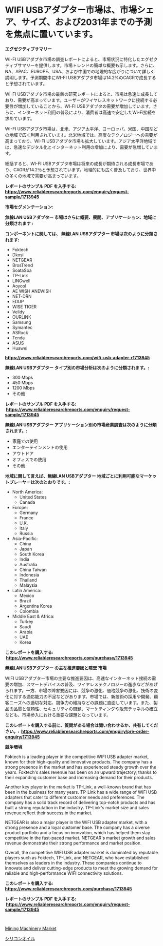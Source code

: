 <p><h1>WIFI USBアダプター市場は、市場シェア、サイズ、および2031年までの予測を焦点に置いています。</h1></p><p><strong>エグゼクティブサマリー</strong></p>
<p><p>WI-FI USBアダプタ市場の調査レポートによると、市場状況に特化したエグゼクティブサマリーを提供します。市場トレンドの簡単な概要も示します。さらに、NA、APAC、EUROPE、USA、および中国での地理的な広がりについて詳しく説明します。予測期間中にWI-FI USBアダプタ市場は14.2%のCAGRで成長すると予想されています。</p><p>WI-FI USBアダプタ市場の最新の研究レポートによると、市場は急速に成長しており、需要が高まっています。ユーザーがワイヤレスネットワークに接続する必要性が増加していることから、WI-FI USBアダプタの需要が増加しています。さらに、インターネット利用の普及により、消費者は高速で安定したWi-Fi接続を求めています。</p><p>WI-FI USBアダプタ市場は、北米、アジア太平洋、ヨーロッパ、米国、中国などの地域で広く利用されています。北米地域では、高度なテクノロジーへの需要が高まっており、WI-FI USBアダプタ市場も拡大しています。アジア太平洋地域では、急速なデジタル化とインターネット利用の増加により、需要が急増しています。</p><p>総括すると、WI-FI USBアダプタ市場は将来の成長が期待される成長市場であり、CAGRが14.2％と予想されています。地理的にも広く普及しており、世界中の多くの地域で需要が高まっています。</p></p>
<p><strong>レポートのサンプル PDF を入手する: <a href="https://www.reliableresearchreports.com/enquiry/request-sample/1713945">https://www.reliableresearchreports.com/enquiry/request-sample/1713945</a></strong></p>
<p><strong>市場セグメンテーション:</strong></p>
<p><strong> 無線LAN USBアダプター 市場はさらに概要、展開、アプリケーション、地域に分類されます :</strong></p>
<p><strong>コンポーネントに関しては、 無線LAN USBアダプター 市場は次のように分類されます: &nbsp;</strong></p>
<p><ul><li>Foktech</li><li>Dkosi</li><li>NETGEAR</li><li>BrosTrend</li><li>SoataSoa</li><li>TP-Link</li><li>LINGwell</li><li>Aoyool</li><li>AE WISH ANEWISH</li><li>NET-DRN</li><li>EDUP</li><li>WISE TIGER</li><li>Velidy</li><li>OURLINK</li><li>Samsung</li><li>Symantec</li><li>ASRock</li><li>Tenda</li><li>ASUS</li><li>Huawei</li></ul></p>
<p><strong><a href="https://www.reliableresearchreports.com/wifi-usb-adapter-r1713945">https://www.reliableresearchreports.com/wifi-usb-adapter-r1713945</a></strong></p>
<p><strong> 無線LAN USBアダプター タイプ別の市場分析は次のように分類されます。:</strong></p>
<p><ul><li>300 Mbps</li><li>450 Mbps</li><li>1200 Mbps</li><li>その他</li></ul></p>
<p><strong>レポートのサンプル PDF を入手する: &nbsp;<a href="https://www.reliableresearchreports.com/enquiry/request-sample/1713945">https://www.reliableresearchreports.com/enquiry/request-sample/1713945</a></strong></p>
<p><strong> 無線LAN USBアダプター アプリケーション別の市場産業調査は次のように分類されます。:</strong></p>
<p><ul><li>家庭での使用</li><li>エンターテインメントの使用</li><li>アウトドア</li><li>オフィスでの使用</li><li>その他</li></ul></p>
<p><strong>地域に関して言えば、無線LAN USBアダプター 地域ごとに利用可能なマーケットプレーヤーは次のとおりです。:</strong></p>
<p><ul>
    <li>
        North America:
        <ul>
            <li>United States</li>
            <li>Canada</li>
        </ul>
    </li>
    <li>
        Europe:
        <ul>
            <li>Germany</li>
            <li>France</li>
            <li>U.K.</li>
            <li>Italy</li>
            <li>Russia</li>
        </ul>
    </li>
    <li>
        Asia-Pacific:
        <ul>
            <li>China</li>
            <li>Japan</li>
            <li>South Korea</li>
            <li>India</li>
            <li>Australia</li>
            <li>China Taiwan</li>
            <li>Indonesia</li>
            <li>Thailand</li>
            <li>Malaysia</li>
        </ul>
    </li>
    <li>
        Latin America:
        <ul>
            <li>Mexico</li>
            <li>Brazil</li>
            <li>Argentina Korea</li>
            <li>Colombia</li>
        </ul>
    </li>
    <li>
        Middle East & Africa:
        <ul>
            <li>Turkey</li>
            <li>Saudi</li>
            <li>Arabia</li>
            <li>UAE</li>
            <li>Korea</li>
        </ul>
    </li>
    </ul></p>
<p><strong>このレポートを購入する: &nbsp;<a href="https://www.reliableresearchreports.com/purchase/1713945">https://www.reliableresearchreports.com/purchase/1713945</a></strong></p>
<p><strong>無線LAN USBアダプター の主な推進要因と障壁 市場</strong></p>
<p><p>WIFI USBアダプター市場の主要な推進要因は、高速なインターネット接続の需要の増加、スマートデバイスの普及、ワイヤレステクノロジーの進歩などがあげられます。一方、市場の障害要因には、競争の激化、価格競争の激化、技術の変化に対する適応能力の不足などがあります。市場では、新技術の採用や開発、顧客ニーズへの適切な対応、競争力の維持などの課題に直面しています。また、製品の品質と信頼性、セキュリティの問題、マーケティングや販売チャネルの確立なども、市場参入における重要な課題となっています。</p></p>
<p><strong>このレポートを購入する前に、質問がある場合は問い合わせるか、共有してください。:&nbsp; <a href="https://www.reliableresearchreports.com/enquiry/pre-order-enquiry/1713945">https://www.reliableresearchreports.com/enquiry/pre-order-enquiry/1713945</a></strong></p>
<p><strong>競争環境</strong></p>
<p><p>Foktech is a leading player in the competitive WIFI USB adapter market, known for their high-quality and innovative products. The company has a strong presence in the market and has experienced steady growth over the years. Foktech's sales revenue has been on an upward trajectory, thanks to their expanding customer base and increasing demand for their products.</p><p>Another key player in the market is TP-Link, a well-known brand that has been in the business for many years. TP-Link has a wide range of WIFI USB adapters that cater to different customer needs and preferences. The company has a solid track record of delivering top-notch products and has built a strong reputation in the industry. TP-Link's market size and sales revenue reflect their success in the market.</p><p>NETGEAR is also a major player in the WIFI USB adapter market, with a strong presence and a loyal customer base. The company has a diverse product portfolio and a focus on innovation, which has helped them stay competitive in the fast-paced market. NETGEAR's market growth and sales revenue demonstrate their strong performance and market position.</p><p>Overall, the competitive WIFI USB adapter market is dominated by reputable players such as Foktech, TP-Link, and NETGEAR, who have established themselves as leaders in the industry. These companies continue to innovate and deliver cutting-edge products to meet the growing demand for reliable and high-performance WIFI connectivity solutions.</p></p>
<p><strong>このレポートを購入する: &nbsp; <a href="https://www.reliableresearchreports.com/purchase/1713945">https://www.reliableresearchreports.com/purchase/1713945</a></strong></p>
<p><strong>レポートのサンプル PDF を入手する: &nbsp;<a href="https://www.reliableresearchreports.com/enquiry/request-sample/1713945">https://www.reliableresearchreports.com/enquiry/request-sample/1713945</a></strong><strong></strong></p>
<p>&nbsp;</p>
<p><p><a href="https://github.com/nicholepatriciadoylenwnrjr0/Market-Research-Report-List-2/blob/main/mining-machinery-market.md">Mining Machinery Market</a></p><p><a href="https://medium.com/@lawrencewatkins654/%E3%82%B7%E3%83%AA%E3%82%B3%E3%83%BC%E3%83%B3%E6%B5%81%E4%BD%93%E5%B8%82%E5%A0%B4-%E3%82%BF%E3%82%A4%E3%83%97-%E3%82%A2%E3%83%97%E3%83%AA%E3%82%B1%E3%83%BC%E3%82%B7%E3%83%A7%E3%83%B3-%E5%9C%B0%E7%90%86%E3%81%AB%E3%82%88%E3%82%8B%E5%8C%85%E6%8B%AC%E7%9A%84%E3%81%AA%E8%A9%95%E4%BE%A1-a73719fe251e">シリコンオイル</a></p></p>